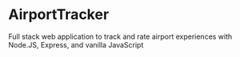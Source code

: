# AirportTracker
Full stack web application to track and rate airport experiences with Node.JS, Express, and vanilla JavaScript
